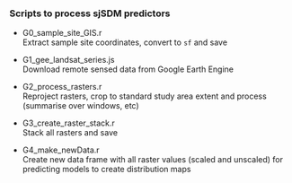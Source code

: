 ### Scripts to process sjSDM predictors


- G0_sample_site_GIS.r  
Extract sample site coordinates, convert to `sf` and save

- G1_gee_landsat_series.js  
Download remote sensed data from Google Earth Engine

- G2_process_rasters.r  
Reproject rasters, crop to standard study area extent and process (summarise over windows, etc)

- G3_create_raster_stack.r  
Stack all rasters and save

- G4_make_newData.r  
Create new data frame with all raster values (scaled and unscaled) for predicting models to create distribution maps
